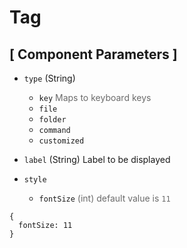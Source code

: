 # Tag

## [ Component Parameters ]

- `type` (String)

  - `key` <span style="opacity: 0.64">Maps to keyboard keys</span>
  - `file`
  - `folder`
  - `command`
  - `customized`

- `label` (String) Label to be displayed

- `style`

  - `fontSize` <span style="opacity: 0.64">(int) default value is `11`</span>

```
{
  fontSize: 11
}
```

